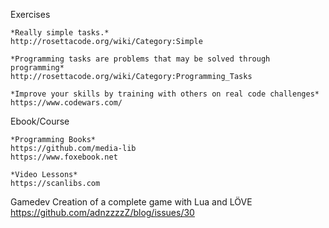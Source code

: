 
Exercises

	*Really simple tasks.*
	http://rosettacode.org/wiki/Category:Simple

	*Programming tasks are problems that may be solved through programming*
	http://rosettacode.org/wiki/Category:Programming_Tasks

	*Improve your skills by training with others on real code challenges*
	https://www.codewars.com/

Ebook/Course

    *Programming Books*
    https://github.com/media-lib
    https://www.foxebook.net

	*Video Lessons*
	https://scanlibs.com

Gamedev
	Creation of a complete game with Lua and LÖVE
    https://github.com/adnzzzzZ/blog/issues/30
